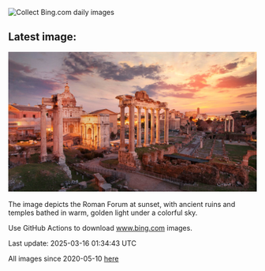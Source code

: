![Collect Bing.com daily images](https://github.com/counter2015/bing-daily-images/workflows/Collect%20Bing.com%20daily%20images/badge.svg)
## Latest image:
![](images/ForumRomanum.jpg)

The image depicts the Roman Forum at sunset, with ancient ruins and temples bathed in warm, golden light under a colorful sky.

Use GitHub Actions to download www.bing.com images.

Last update: 2025-03-16 01:34:43 UTC

All images since 2020-05-10 [here](https://github.com/counter2015/bing-daily-images/tree/master/images)
